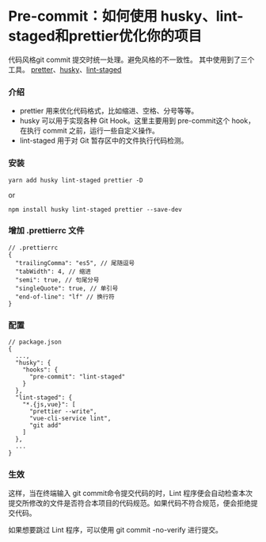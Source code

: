 # Pre-commit：如何使用 husky、lint-staged和prettier优化你的项目

代码风格git commit 提交时统一处理。避免风格的不一致性。 其中使用到了三个工具。 [pretter](https://www.npmjs.com/package/prettier)、[husky](https://www.npmjs.com/package/husky)、[lint-staged](https://www.npmjs.com/package/lint-staged)


### 介绍

- prettier 用来优化代码格式，比如缩进、空格、分号等等。
- husky 可以用于实现各种 Git Hook。这里主要用到 pre-commit这个 hook，在执行 commit 之前，运行一些自定义操作。
- lint-staged 用于对 Git 暂存区中的文件执行代码检测。

### 安装

```
yarn add husky lint-staged prettier -D
```
or
```
npm install husky lint-staged prettier --save-dev
```


### 增加 .prettierrc 文件 

```
// .prettierrc
{
  "trailingComma": "es5", // 尾随逗号
  "tabWidth": 4, // 缩进
  "semi": true, // 句尾分号
  "singleQuote": true, // 单引号
  "end-of-line": "lf" // 换行符
}
```

### 配置

```
// package.json
{
  ...,
  "husky": {
    "hooks": {
      "pre-commit": "lint-staged"
    }
  },
  "lint-staged": {
    "*.{js,vue}": [
      "prettier --write",
      "vue-cli-service lint",
      "git add"
    ]
  },
  ...
}
```



### 生效

这样，当在终端输入 git commit命令提交代码的时，Lint 程序便会自动检查本次提交所修改的文件是否符合本项目的代码规范。如果代码不符合规范，便会拒绝提交代码。

如果想要跳过 Lint 程序，可以使用 git commit -no-verify 进行提交。
